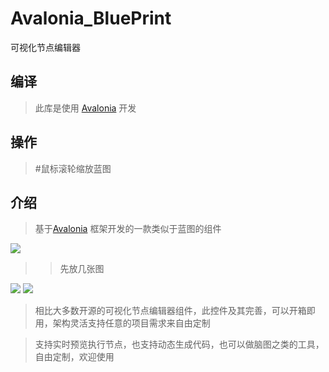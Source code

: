 # Avalonia_BluePrint

可视化节点编辑器

## 编译 

> 此库是使用 [Avalonia](https://github.com/AvaloniaUI/Avalonia) 开发

 
## 操作
> #鼠标滚轮缩放蓝图

## 介绍
> 基于[Avalonia](https://github.com/AvaloniaUI/Avalonia) 框架开发的一款类似于蓝图的组件 

![](image/df019cda2763dfaa3b108caac3fa4951.gif)

>> 先放几张图

![](image/微信图片_20230710155046.png)
![](image/微信图片_20230710155054.png)

> 相比大多数开源的可视化节点编辑器组件，此控件及其完善，可以开箱即用，架构灵活支持任意的项目需求来自由定制

> 支持实时预览执行节点，也支持动态生成代码，也可以做脑图之类的工具，自由定制，欢迎使用
